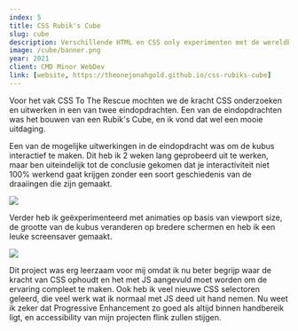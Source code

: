 ```yaml
---
index: 5
title: CSS Rubik's Cube
slug: cube
description: Verschillende HTML en CSS only experimenten met de wereldberoemde kubus.
image: /cube/banner.png
year: 2021
client: CMD Minor WebDev
link: [website, https://theonejonahgold.github.io/css-rubiks-cube]
---
```


<script>
  import Image from '$lib/components/atoms/Image.svelte'
</script>

Voor het vak CSS To The Rescue mochten we de kracht CSS onderzoeken en
uitwerken in een van twee eindopdrachten. Een van de eindopdrachten was het
bouwen van een Rubik's Cube, en ik vond dat wel een mooie uitdaging.

Een van de mogelijke uitwerkingen in de eindopdracht was om de kubus
interactief te maken. Dit heb ik 2 weken lang geprobeerd uit te werken, maar
ben uiteindelijk tot de conclusie gekomen dat je interactiviteit niet 100%
werkend gaat krijgen zonder een soort geschiedenis van de draaiingen die
zijn gemaakt.

<Image lazy format="caption" src="/cube/interactive.png" caption="De kubus is zo interactief als CSS dat toelaat. Je krijgt wel grappige vormen door ermee te spelen!"/>

Verder heb ik geëxperimenteerd met animaties op basis van viewport size, de
grootte van de kubus veranderen op bredere schermen en heb ik een leuke
screensaver gemaakt.

<Image lazy format="caption" src="/cube/screensaver.png" caption="Een van de experimenten is een screensaver die (zeer hypnotiserend) op verschillende manieren over de pagina heen beweegt." />

Dit project was erg leerzaam voor mij omdat ik nu beter begrijp waar de
kracht van CSS ophoudt en het met JS aangevuld moet worden om de ervaring
compleet te maken. Ook heb ik veel nieuwe CSS selectoren geleerd, die veel
werk wat ik normaal met JS deed uit hand nemen. Nu weet ik zeker dat
Progressive Enhancement zo goed als altijd binnen handbereik ligt, en
accessibility van mijn projecten flink zullen stijgen.
